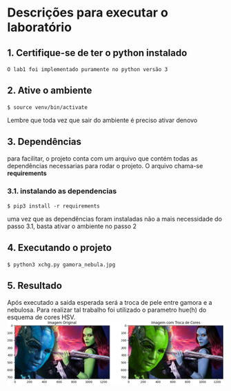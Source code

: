 # Descrições para executar o laboratório

## 1. Certifique-se de ter o python instalado
    O lab1 foi implementado puramente no python versão 3

## 2. Ative o ambiente
```
$ source venv/bin/activate
```

Lembre que toda vez que sair do ambiente é preciso ativar denovo

## 3. Dependências
para facilitar, o projeto conta com um arquivo que contém todas as
dependências necessarias para rodar o projeto. O arquivo chama-se
__requirements__
### 3.1. instalando as dependencias
```
$ pip3 install -r requirements
```
uma vez que as dependências foram instaladas não a mais necessidade do passo 3.1, basta ativar o ambiente no passo 2
## 4. Executando o projeto
```
$ python3 xchg.py gamora_nebula.jpg
```
## 5. Resultado
Após executado a saida esperada será a troca de pele entre gamora e a nebulosa. Para realizar tal trabalho foi utilizado o parametro hue(h) do esquema de cores HSV.
![resultado](result.png)
